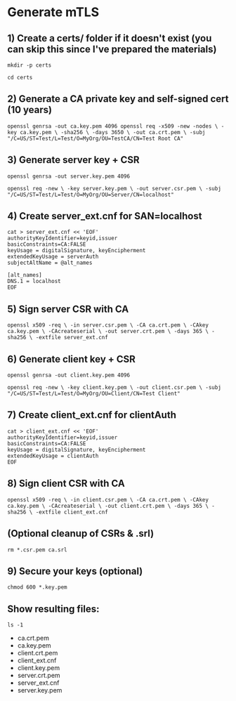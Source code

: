 # Generate mTLS

## 1) Create a certs/ folder if it doesn't exist (you can skip this since I've prepared the materials)
`mkdir -p certs`

`cd certs`

## 2) Generate a CA private key and self-signed cert (10 years)
`openssl genrsa -out ca.key.pem 4096
openssl req -x509 -new -nodes \
-key ca.key.pem \
-sha256 \
-days 3650 \
-out ca.crt.pem \
-subj "/C=US/ST=Test/L=Test/O=MyOrg/OU=TestCA/CN=Test Root CA"`

## 3) Generate server key + CSR
`openssl genrsa -out server.key.pem 4096`

`openssl req -new \
-key server.key.pem \
-out server.csr.pem \
-subj "/C=US/ST=Test/L=Test/O=MyOrg/OU=Server/CN=localhost"`

## 4) Create server_ext.cnf for SAN=localhost

```
cat > server_ext.cnf << 'EOF'
authorityKeyIdentifier=keyid,issuer
basicConstraints=CA:FALSE
keyUsage = digitalSignature, keyEncipherment
extendedKeyUsage = serverAuth
subjectAltName = @alt_names

[alt_names]
DNS.1 = localhost
EOF
```

## 5) Sign server CSR with CA
`openssl x509 -req \
-in server.csr.pem \
-CA ca.crt.pem \
-CAkey ca.key.pem \
-CAcreateserial \
-out server.crt.pem \
-days 365 \
-sha256 \
-extfile server_ext.cnf`

## 6) Generate client key + CSR

`openssl genrsa -out client.key.pem 4096`

`openssl req -new \
-key client.key.pem \
-out client.csr.pem \
-subj "/C=US/ST=Test/L=Test/O=MyOrg/OU=Client/CN=Test Client"`

## 7) Create client_ext.cnf for clientAuth
```
cat > client_ext.cnf << 'EOF'
authorityKeyIdentifier=keyid,issuer
basicConstraints=CA:FALSE
keyUsage = digitalSignature, keyEncipherment
extendedKeyUsage = clientAuth
EOF
```

## 8) Sign client CSR with CA
`openssl x509 -req \
-in client.csr.pem \
-CA ca.crt.pem \
-CAkey ca.key.pem \
-CAcreateserial \
-out client.crt.pem \
-days 365 \
-sha256 \
-extfile client_ext.cnf`

## (Optional cleanup of CSRs & .srl)
`rm *.csr.pem ca.srl
`
## 9) Secure your keys (optional)
`chmod 600 *.key.pem
`
## Show resulting files:
`ls -1`

* ca.crt.pem
* ca.key.pem
* client.crt.pem
* client_ext.cnf
* client.key.pem
* server.crt.pem
* server_ext.cnf
* server.key.pem